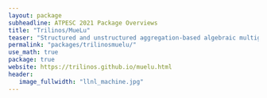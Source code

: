 ```yaml
---
layout: package
subheadline: ATPESC 2021 Package Overviews
title: "Trilinos/MueLu"
teaser: "Structured and unstructured aggregation-based algebraic multigrid preconditioners"
permalink: "packages/trilinosmuelu/"
use_math: true
package: true
website: https://trilinos.github.io/muelu.html
header:
   image_fullwidth: "llnl_machine.jpg"
---
```

